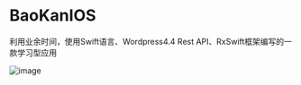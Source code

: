 # BaoKanIOS

利用业余时间，使用Swift语言、Wordpress4.4 Rest API、RxSwift框架编写的一款学习型应用

![image](https://github.com/6ag/BaoKanIOS/blob/master/baokanios.png)
